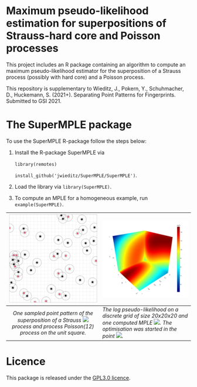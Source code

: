 # Maximum pseudo-likelihood estimation for superpositions of Strauss-hard core and Poisson processes

This project includes an R package containing an algorithm to compute an maximum pseudo-likelihood estimator for the superposition of a Strauss process (possibly with hard core) and a Poisson process. 

This repository is supplementary to Wieditz, J., Pokern, Y., Schuhmacher, D., Huckemann, S. (2021+). Separating Point Patterns for Fingerprints. Submitted to GSI 2021.

# The SuperMPLE package

To use the SuperMPLE R-package follow the steps below:

1. Install the R-package SuperMPLE via

	`library(remotes)`

	`install_github('jwieditz/SuperMPLE/SuperMPLE')`.
	
2. Load the library via `library(SuperMPLE)`.

3. To compute an MPLE for a homogeneous example, run `example(SuperMPLE)`.

| <img width = 1000 src="https://github.com/jwieditz/SuperMPLE/blob/main/mple-example-pattern.png" /> | <img width = 1000 src="https://github.com/jwieditz/SuperMPLE/blob/main/mple-example-pl.png" /> |
| :----------------------------------------------------------: | ------------------------------------------------------------ |
| *One sampled point pattern of the superposition of a Strauss <img src="https://render.githubusercontent.com/render/math?math=(\beta \mu, \gamma, r, R) = (1 \times 42, 0.4, 0.03, 0.1)"> process and  process Poisson(12) process on the unit square.* | *The log pseudo-likelihood on a discrete grid of size 20x20x20 and one computed MPLE <img src="https://render.githubusercontent.com/render/math?math=\hat\theta = (0.29, 1, 32.78)">. The optimisation was started in the point <img src="https://render.githubusercontent.com/render/math?math=\theta_0 = (1, 0.4, 12)">.* |



# Licence

This package is released under the [GPL3.0 licence](https://github.com/jwieditz/SuperMPLE/blob/main/license).

